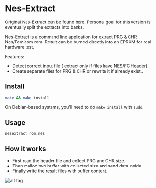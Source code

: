 # Nes-Extract

Original Nes-Extract can be found [here](https://github.com/X-death25/Nes-Extract).  Personal goal for this version is eventually split the extracts into banks.

Nes-Extract is a command line  application for extract PRG & CHR Nes/Famicom rom.
Result can be burned directly into an EPROM for real hardware test.

Features:

* Detect correct input file ( extract only if files have NES/FC Header).
* Create separate files for PRG & CHR or rewrite it if already exist..

## Install

```bash
make && make install
```

On Debian-based systems, you'll need to do `make install` with `sudo`.

## Usage

```bash
nesextract rom.nes
```

## How it works

* First read the header file and collect PRG and CHR size.
* Then malloc two buffer with collected size and send data inside.
* Finally write the result files with buffer content.

![alt tag](https://github.com/X-death25/Nes-Extract/blob/master/Nes-Extract.png)
